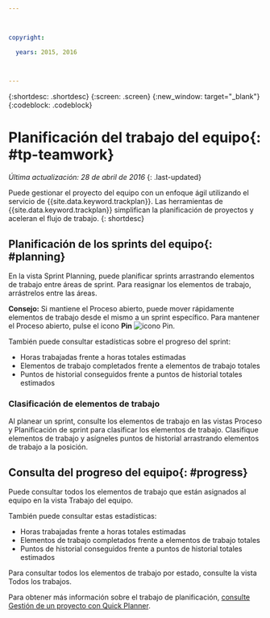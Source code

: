 ```yaml
---

 

copyright:

  years: 2015, 2016

 

---
```


{:shortdesc: .shortdesc}
{:screen: .screen}
{:new_window: target="_blank"}
{:codeblock: .codeblock}

# Planificación del trabajo del equipo{: #tp-teamwork}  

*Última actualización: 28 de abril de 2016*
{: .last-updated}

Puede gestionar el proyecto del equipo con un enfoque ágil utilizando el servicio de {{site.data.keyword.trackplan}}. Las herramientas de {{site.data.keyword.trackplan}} simplifican la planificación de proyectos y aceleran el flujo de trabajo.
{: shortdesc}

## Planificación de los sprints del equipo{: #planning}
En la vista Sprint Planning, puede planificar sprints arrastrando elementos de trabajo entre áreas de sprint. Para reasignar los elementos de trabajo, arrástrelos entre las áreas.  

**Consejo:** Si mantiene el Proceso abierto, puede mover rápidamente elementos de trabajo desde el mismo a un sprint específico. Para mantener el Proceso abierto, pulse el icono **Pin** <img  class="inline" src="./images/pin.gif" alt="icono Pin">.

También puede consultar estadísticas sobre el progreso del sprint:
- Horas trabajadas frente a horas totales estimadas
- Elementos de trabajo completados frente a elementos de trabajo totales
- Puntos de historial conseguidos frente a puntos de historial totales estimados

### Clasificación de elementos de trabajo
Al planear un sprint, consulte los elementos de trabajo en las vistas Proceso y Planificación de sprint para clasificar los elementos de trabajo. Clasifique elementos de trabajo y asígneles puntos de historial arrastrando elementos de trabajo a la posición.

## Consulta del progreso del equipo{: #progress}
Puede consultar todos los elementos de trabajo que están asignados al equipo en la vista Trabajo del equipo.

También puede consultar estas estadísticas:
- Horas trabajadas frente a horas totales estimadas
- Elementos de trabajo completados frente a elementos de trabajo totales
- Puntos de historial conseguidos frente a puntos de historial totales estimados

Para consultar todos los elementos de trabajo por estado, consulte la vista Todos los trabajos.

Para obtener más información sobre el trabajo de planificación, [consulte Gestión de un proyecto con Quick Planner](http://www.ibm.com/support/knowledgecenter/SSYMRC_6.0.1/com.ibm.team.concert.tutorial.doc/topics/tut_quick_planner_lesson.html).
